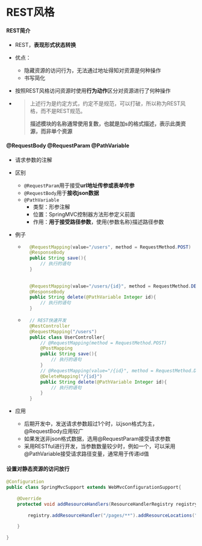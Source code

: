 # REST风格

#### REST简介

- REST，**表现形式状态转换**

- 优点：

  - 隐藏资源的访问行为，无法通过地址得知对资源是何种操作
  - 书写简化

- 按照REST风格访问资源时使用**行为动作**区分对资源进行了何种操作

- > 上述行为是约定方式，约定不是规范，可以打破，所以称为REST风格，而不是REST规范。
  >
  > **描述模块的名称通常使用复数，也就是加s的格式描述，表示此类资源，而非单个资源**



#### @RequestBody @RequestParam @PathVariable

- 请求参数的注解
- 区别
  
  - `@RequestParam`用于接受**url地址传参或表单传参**
  - `@RequestBody`用于**接收json数据**
  - `@PathVariable`
  	- 类型：形参注解
  	- 位置：SpringMVC控制器方法形参定义前面
  	- 作用：**用于接受路径参数**，使用{参数名称}描述路径参数
- 例子

	- ```java
		@RequestMapping(value="/users", method = RequestMethod.POST)
		@ResponseBody
		public String save(){
		    // 执行的语句
		}
		
		
		@RequestMapping(value="/users/{id}", method = RequestMethod.DELETE)
		@ResponseBody
		public String delete(@PathVariable Integer id){
		    // 执行的语句
		}
		```

	- ```java
		// REST快速开发
		@RestController
		@RequestMapping("/users")
		public class UserController{
		    // @RequestMapping(method = RequestMethod.POST)
		    @PostMapping
		    public String save(){
		        // 执行的语句
		    }
		    // @RequestMapping(value="/{id}", method = RequestMethod.DELETE)
			@DeleteMapping("/{id}")
		    public String delete(@PathVariable Integer id){
		        // 执行的语句
		    }
		}
		```

		

- 应用
  - 后期开发中，发送请求参数超过1个时，以json格式为主，@RequestBody应用较广
  - 如果发送非json格式数据，选用@RequestParam接受请求参数
  - 采用RESTful进行开发，当参数数量较少时，例如一个，可以采用@PathVariable接受请求路径变量，通常用于传递id值





#### 设置对静态资源的访问放行

```java
@Configuration
public class SpringMvcSupport extends WebMvcConfigurationSupport{
    
    @Override
    protected void addResourceHandlers(ResourceHandlerRegistry registry){
        
        registry.addResourceHandler("/pages/**").addResourceLocations("/pages/");
        
    }
    
}
```

